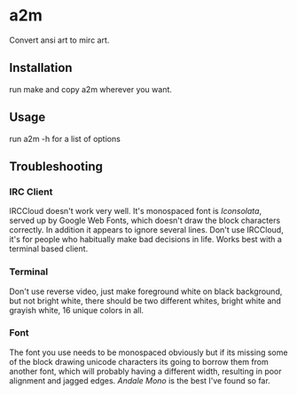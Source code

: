 # a2m

Convert ansi art to mirc art.

## Installation

run make and copy a2m wherever you want.

## Usage

run a2m -h for a list of options

## Troubleshooting

### IRC Client

IRCCloud doesn't work very well.  It's monospaced font is *Iconsolata*, served
up by Google Web Fonts, which doesn't draw the block characters correctly.  In
addition it appears to ignore several lines.  Don't use IRCCloud, it's for
people who habitually make bad decisions in life.  Works best with a terminal
based client.

### Terminal

Don't use reverse video, just make foreground white on black background, but
not bright white, there should be two different whites, bright white and
grayish white, 16 unique colors in all.

### Font

The font you use needs to be monospaced obviously but if its missing some of
the block drawing unicode characters its going to borrow them from another
font, which will probably having a different width, resulting in poor alignment
and jagged edges.  *Andale Mono* is the best I've found so far.
